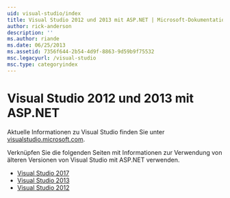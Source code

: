 ```yaml
---
uid: visual-studio/index
title: Visual Studio 2012 und 2013 mit ASP.NET | Microsoft-Dokumentation
author: rick-anderson
description: ''
ms.author: riande
ms.date: 06/25/2013
ms.assetid: 7356f644-2b54-4d9f-8863-9d59b9f75532
msc.legacyurl: /visual-studio
msc.type: categoryindex
---
```

# <a name="visual-studio-2012-and-2013-with-aspnet"></a>Visual Studio 2012 und 2013 mit ASP.NET

Aktuelle Informationen zu Visual Studio finden Sie unter [visualstudio.microsoft.com](https://visualstudio.microsoft.com).

Verknüpfen Sie die folgenden Seiten mit Informationen zur Verwendung von älteren Versionen von Visual Studio mit ASP.NET verwenden.

- [Visual Studio 2017](overview/2017/index.md)
- [Visual Studio 2013](overview/2013/index.md)
- [Visual Studio 2012](overview/2012/index.md)
